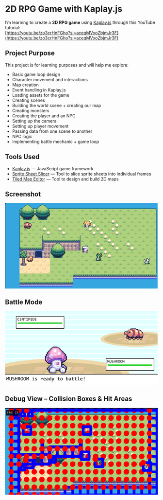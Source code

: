 # 2D RPG Game with Kaplay.js

I’m learning to create a **2D RPG game** using [Kaplay.js](https://kaplayjs.com) through this YouTube tutorial:  
[https://youtu.be/zo3crHnFGho?si=aceqMVxoZbjmJr3F](https://youtu.be/zo3crHnFGho?si=aceqMVxoZbjmJr3F)

## Project Purpose
This project is for learning purposes and will help me explore:
- Basic game loop design
- Character movement and interactions
- Map creation
- Event handling in Kaplay.js
- Loading assets for the game
- Creating scenes
- Building the world scene + creating our map
- Creating monsters
- Creating the player and an NPC
- Setting up the camera
- Setting up player movement
- Passing data from one scene to another
- NPC logic
- Implementing battle mechanic + game loop

## Tools Used
- [Kaplay.js](https://kaplayjs.com) — JavaScript game framework
- [Sprite Sheet Slicer](https://www.gamedeveloperstudio.com/tools/spritesheet_slicer.php) — Tool to slice sprite sheets into individual frames
- [Tiled Map Editor](https://www.mapeditor.org/) — Tool to design and build 2D maps

## Screenshot

![Gameplay Screenshot](pokemon/public/sprites/gamePlay.png)

## Battle Mode

![Battle Screenshot](pokemon/public/sprites/battle.png)

## Debug View – Collision Boxes & Hit Areas

![Collision Screenshot](pokemon/public/sprites/collision.png)

